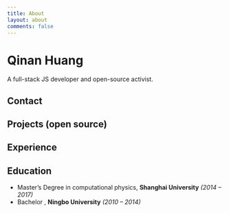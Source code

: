 ```yaml
---
title: About
layout: about
comments: false
---
```

# Qinan Huang

A full-stack JS developer and open-source activist.

## Contact



## Projects (open source)



##  Experience



## Education

- Master’s Degree in computational physics, **Shanghai University** *(2014 – 2017)*
- Bachelor , **Ningbo University** *(2010 – 2014)*
